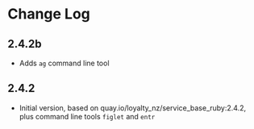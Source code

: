 # Change Log

## 2.4.2b

- Adds `ag` command line tool

## 2.4.2

- Initial version, based on quay.io/loyalty_nz/service_base_ruby:2.4.2, plus command line tools `figlet` and `entr`